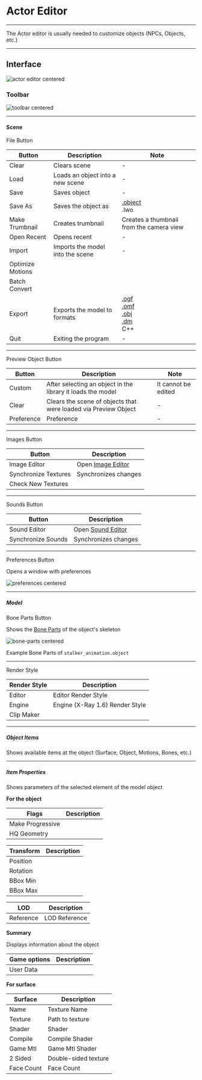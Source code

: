 # Actor Editor

___

The Actor editor is usually needed to customize objects (NPCs, Objects, etc.)

___

## Interface

![actor editor centered](sdk-image/actor-editor.png)

### Toolbar

![toolbar centered](sdk-image/actor-editor-toolbar.png)

___

#### Scene

File Button

| Button | Description | Note |
|---|---|---|
| Clear | Clears scene | - |
| Load | Loads an object into a new scene | - |
| Save | Saves object | - |
| Save As | Saves the object as | [.object](../../main-folders-and-files/file-formats/models/object.md)<br> .lwo</br> |
| Make Trumbnail | Creates trumbnail | Creates a thumbnail from the camera view |
| Open Recent | Opens recent | - |
| Import | Imports the model into the scene | - |
| Optimize Motions |  |  |
| Batch Convert |  |  |
| Export | Exports the model to formats  | [.ogf](../../main-folders-and-files/file-formats/models/ogf.md)<br> [.omf](../main-folders-and-files/file-formats/index.html#omf-open-motions-format)<br> [.obj](../main-folders-and-files/file-formats/index.html#object)<br> [.dm](../main-folders-and-files/file-formats/index.html#dm-detail-model)<br>C++ |
| Quit | Exiting the program | - |

___

Preview Object Button

| Button | Description | Note |
|---|---|---|
| Custom | After selecting an object in the library it loads the model | It cannot be edited |
| Clear | Clears the scene of objects that were loaded via Preview Object | - |
| Preference | Preference | - |

___

Images Button

| Button | Description |
|---|---|
| Image Editor | Open [Image Editor](image-editor.md) |
| Synchronize Textures | Synchronizes changes |
| Check New Textures |  |

___

Sounds Button

| Button | Description |
|---|---|
| Sound Editor | Open [Sound Editor](sound-editor.md) |
| Synchronize Sounds | Synchronizes changes |

___

Preferences Button

Opens a window with preferences

![preferences centered](sdk-image/actor-editor-preferences.png)

___

##### Model

Bone Parts Button

Shows the [Bone Parts](../main-folders-and-files/file-formats/README.md#models) of the object's skeleton

![bone-parts centered](sdk-image/actor-editor-bone-parts.png)

Example Bone Parts of `stalker_animation.object`
___

Render Style

| Render Style | Description |
|---|---|
| Editor | Editor Render Style |
| Engine | Engine (X-Ray 1.6) Render Style |
| Clip Maker |  |

___

##### Object Items

Shows available items at the object (Surface, Object, Motions, Bones, etc.)
___

##### Item Properties

Shows parameters of the selected element of the model object

**For the object**

| Flags | Description |
|---|---|
| Make Progressive |  |
| HQ Geometry |  |

| Transform | Description |
|---|---|
| Position |  |
| Rotation |  |
| BBox Min |  |
| BBox Max |  |

| LOD | Description |
|---|---|
| Reference | LOD Reference |

**Summary**

Displays information about the object

| Game options | Description |
|---|---|
| User Data |  |

**For surface**

| Surface | Description |
|---|---|
| Name | Texture Name |
| Texture | Path to texture |
| Shader | Shader |
| Compile | Compile Shader |
| Game Mtl | Game Mtl Shader |
| 2 Sided | Double-sided texture |
| Face Count | Face Count |
